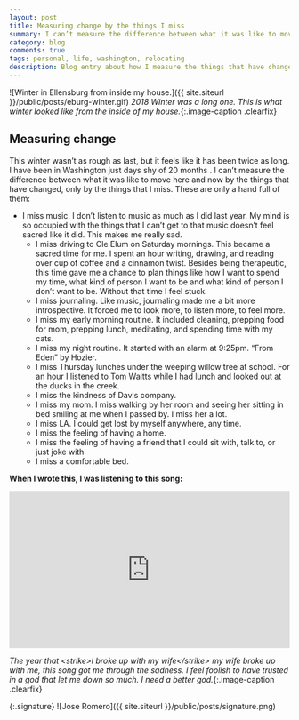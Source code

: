 ```yaml
--- 
layout: post
title: Measuring change by the things I miss
summary: I can’t measure the difference between what it was like to move here and now by the things that have changed, only by the things that I miss. These are only a hand full of them.
category: blog
comments: true
tags: personal, life, washington, relocating
description: Blog entry about how I measure the things that have changed in the last year
---
```


![Winter in Ellensburg from inside my house.]({{ site.siteurl }}/public/posts/eburg-winter.gif)
*2018 Winter was a long one. This is what winter looked like from the inside of my house.*{:.image-caption .clearfix}

## Measuring change
This winter wasn’t as rough as last, but it feels like it has been twice as long. I have been in Washington just days shy of 20 months . I can’t measure the difference between what it was like to move here and now by the things that have changed, only by the things that I miss. These are only a hand full of them: 

* I miss music. I don’t listen to music as much as I did last year. My mind is so occupied with the things that I can’t get to that music doesn’t feel sacred like it did. This makes me really sad. 
	* I miss driving to Cle Elum on Saturday mornings. This became a sacred time for me. I spent an hour writing, drawing, and reading over cup of coffee and a cinnamon twist. Besides being therapeutic, this time gave me a chance to plan things like how I want to spend my time, what kind of person I want to be and what kind of person I don’t want to be. Without that time I feel stuck.
	* I miss journaling. Like music, journaling made me a bit more introspective. It forced me to look more, to listen more, to feel more.
	* I miss my early morning routine. It included cleaning, prepping food for mom, prepping lunch, meditating, and spending time with my cats. 
	* I miss my night routine. It started with an alarm at 9:25pm. “From Eden” by Hozier. 
	* I miss Thursday lunches under the weeping willow tree at school. For an hour I listened to Tom Waitts while I had lunch and looked out at the ducks in the creek. 
	* I miss the kindness of Davis company.
	* I miss my mom. I miss walking by her room and seeing her sitting in bed smiling at me when I passed by. I miss her a lot.
	* I miss LA. I could get lost by myself anywhere, any time. 
	* I miss the feeling of having a home.
	* I miss the feeling of having a friend that I could sit with, talk to, or just joke with
	* I miss a comfortable bed.


**When I wrote this, I was listening to this song:**
 <style>.embed-container { position: relative; padding-bottom: 56.25%; height: 0; overflow: hidden; max-width: 100%; } .embed-container iframe, .embed-container object, .embed-container embed { position: absolute; top: 0; left: 0; width: 100%; height: 100%; }</style>
<div class='embed-container'><iframe src='https://www.youtube.com/embed/rROtyA6MtWU?rel=0&amp;t=27s&amp;showinfo=0' frameborder='0' allowfullscreen></iframe></div>

*The year that \<strike\>I broke up with my wife\</strike\> my wife broke up with me, this song got me through the sadness. I feel foolish to have trusted in a god that let me down so much. I need a better god.*{:.image-caption .clearfix}

{:.signature}
![Jose Romero]({{ site.siteurl }}/public/posts/signature.png)
